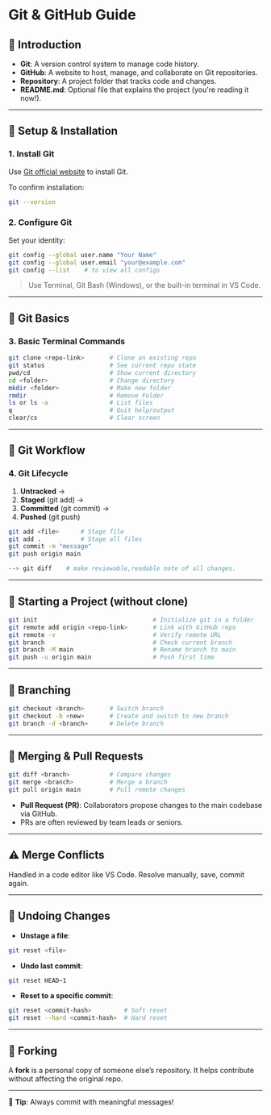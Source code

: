 
# Git & GitHub Guide

## 🧠 Introduction
- **Git**: A version control system to manage code history.
- **GitHub**: A website to host, manage, and collaborate on Git repositories.
- **Repository**: A project folder that tracks code and changes.
- **README.md**: Optional file that explains the project (you're reading it now!).

---

## 🔧 Setup & Installation

### 1. Install Git
Use [Git official website](https://git-scm.com/) to install Git.

To confirm installation:
```bash
git --version
```

### 2. Configure Git
Set your identity:
```bash
git config --global user.name "Your Name"
git config --global user.email "your@example.com"
git config --list    # to view all configs
```

> Use Terminal, Git Bash (Windows), or the built-in terminal in VS Code.

---

## 📁 Git Basics

### 3. Basic Terminal Commands
```bash
git clone <repo-link>       # Clone an existing repo
git status                  # See current repo state
pwd/cd                      # Show current directory
cd <folder>                 # Change directory
mkdir <folder>              # Make new folder
rmdir                       # Remove Folder
ls or ls -a                 # List files
q                           # Quit help/output
clear/cs                    # Clear screen
```

---

## 🔁 Git Workflow

### 4. Git Lifecycle
1. **Untracked** →
2. **Staged** (git add) →
3. **Committed** (git commit) →
4. **Pushed** (git push)

```bash
git add <file>      # Stage file
git add .           # Stage all files
git commit -m "message"
git push origin main

--> git diff    # make reviewable,readable note of all changes.
```

---

## 🚀 Starting a Project (without clone)
```bash
git init                                # Initialize git in a folder
git remote add origin <repo-link>       # Link with GitHub repo
git remote -v                           # Verify remote URL
git branch                              # Check current branch
git branch -M main                      # Rename branch to main
git push -u origin main                 # Push first time
```

---

## 🌿 Branching

```bash
git checkout <branch>       # Switch branch
git checkout -b <new>       # Create and switch to new branch
git branch -d <branch>      # Delete branch
```

---

## 🔀 Merging & Pull Requests

```bash
git diff <branch>           # Compare changes
git merge <branch>          # Merge a branch
git pull origin main        # Pull remote changes
```

- **Pull Request (PR)**: Collaborators propose changes to the main codebase via GitHub.
- PRs are often reviewed by team leads or seniors.

---

## ⚠️ Merge Conflicts
Handled in a code editor like VS Code. Resolve manually, save, commit again.

---

## 🧼 Undoing Changes

- **Unstage a file**:
```bash
git reset <file>
```

- **Undo last commit**:
```bash
git reset HEAD~1
```

- **Reset to a specific commit**:
```bash
git reset <commit-hash>         # Soft reset
git reset --hard <commit-hash>  # Hard reset
```

---

## 🍴 Forking
A **fork** is a personal copy of someone else’s repository. It helps contribute without affecting the original repo.

---

🧠 **Tip**: Always commit with meaningful messages!
